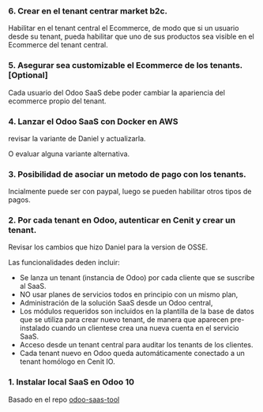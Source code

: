 
### 6. Crear en el tenant centrar market b2c.

Habilitar en el tenant central el Ecommerce, de modo que si un usuario desde su tenant, pueda habilitar que uno de sus productos sea visible en el Ecommerce del tenant central. 

### 5. Asegurar sea customizable el Ecommerce de los tenants. [Optional]

Cada usuario del Odoo SaaS debe poder cambiar la apariencia del ecommerce propio del tenant.

### 4. Lanzar el Odoo SaaS con Docker en AWS

revisar la variante de Daniel y actualizarla.

O evaluar alguna variante alternativa.  

### 3. Posibilidad de asociar un metodo de pago con los tenants.

Incialmente puede ser con paypal, luego se pueden habilitar otros tipos de pagos.

### 2. Por cada tenant en Odoo, autenticar en Cenit y crear un tenant.

Revisar los cambios que hizo Daniel para la version de OSSE.

Las funcionalidades deden incluir:

* Se lanza un tenant (instancia de Odoo) por cada cliente que se suscribe al SaaS.
* NO usar planes de servicios todos en principio con un mismo plan,
* Administración de la solución SaaS desde un Odoo central,  
* Los módulos requeridos son incluidos en la plantilla de la base de datos que se utiliza para crear nuevo tenant, de manera que aparecen pre-instalado cuando un clientese crea una nueva cuenta en el servicio SaaS.
* Acceso desde un tenant central para auditar los tenants de los clientes.
* Cada tenant nuevo en Odoo queda automáticamente conectado a un tenant homólogo en Cenit IO.

### 1. Instalar local SaaS en Odoo 10

Basado en el repo [odoo-saas-tool](https://github.com/it-projects-llc/odoo-saas-tools)
 
